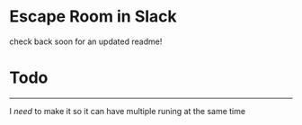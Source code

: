 # Escape Room in Slack
check back soon for an updated readme!

# Todo
---

I _need_ to make it so it can have multiple runing at the same time